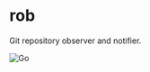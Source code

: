 # rob
Git repository observer and notifier.

![Go](https://github.com/qba73/rob/workflows/Go/badge.svg)
